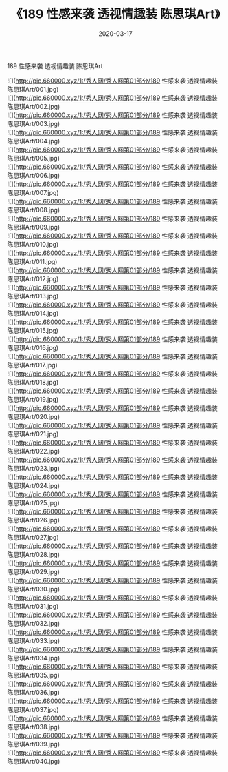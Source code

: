 ﻿---
layout: post
title:  《189 性感来袭 透视情趣装 陈思琪Art》
date:   2020-03-17
img: http://pic.660000.xyz/1:/秀人网/秀人网第01部分/189 性感来袭 透视情趣装 陈思琪Art/000.jpg
categories: [美女, 清纯, 唯美]
---

189 性感来袭 透视情趣装 陈思琪Art

  ![](http://pic.660000.xyz/1:/秀人网/秀人网第01部分/189 性感来袭 透视情趣装 陈思琪Art/001.jpg) <br> ![](http://pic.660000.xyz/1:/秀人网/秀人网第01部分/189 性感来袭 透视情趣装 陈思琪Art/002.jpg) <br> ![](http://pic.660000.xyz/1:/秀人网/秀人网第01部分/189 性感来袭 透视情趣装 陈思琪Art/003.jpg) <br> ![](http://pic.660000.xyz/1:/秀人网/秀人网第01部分/189 性感来袭 透视情趣装 陈思琪Art/004.jpg) <br> ![](http://pic.660000.xyz/1:/秀人网/秀人网第01部分/189 性感来袭 透视情趣装 陈思琪Art/005.jpg) <br> ![](http://pic.660000.xyz/1:/秀人网/秀人网第01部分/189 性感来袭 透视情趣装 陈思琪Art/006.jpg) <br> ![](http://pic.660000.xyz/1:/秀人网/秀人网第01部分/189 性感来袭 透视情趣装 陈思琪Art/007.jpg) <br> ![](http://pic.660000.xyz/1:/秀人网/秀人网第01部分/189 性感来袭 透视情趣装 陈思琪Art/008.jpg) <br> ![](http://pic.660000.xyz/1:/秀人网/秀人网第01部分/189 性感来袭 透视情趣装 陈思琪Art/009.jpg) <br> ![](http://pic.660000.xyz/1:/秀人网/秀人网第01部分/189 性感来袭 透视情趣装 陈思琪Art/010.jpg) <br> ![](http://pic.660000.xyz/1:/秀人网/秀人网第01部分/189 性感来袭 透视情趣装 陈思琪Art/011.jpg) <br> ![](http://pic.660000.xyz/1:/秀人网/秀人网第01部分/189 性感来袭 透视情趣装 陈思琪Art/012.jpg) <br> ![](http://pic.660000.xyz/1:/秀人网/秀人网第01部分/189 性感来袭 透视情趣装 陈思琪Art/013.jpg) <br> ![](http://pic.660000.xyz/1:/秀人网/秀人网第01部分/189 性感来袭 透视情趣装 陈思琪Art/014.jpg) <br> ![](http://pic.660000.xyz/1:/秀人网/秀人网第01部分/189 性感来袭 透视情趣装 陈思琪Art/015.jpg) <br> ![](http://pic.660000.xyz/1:/秀人网/秀人网第01部分/189 性感来袭 透视情趣装 陈思琪Art/016.jpg) <br> ![](http://pic.660000.xyz/1:/秀人网/秀人网第01部分/189 性感来袭 透视情趣装 陈思琪Art/017.jpg) <br> ![](http://pic.660000.xyz/1:/秀人网/秀人网第01部分/189 性感来袭 透视情趣装 陈思琪Art/018.jpg) <br> ![](http://pic.660000.xyz/1:/秀人网/秀人网第01部分/189 性感来袭 透视情趣装 陈思琪Art/019.jpg) <br> ![](http://pic.660000.xyz/1:/秀人网/秀人网第01部分/189 性感来袭 透视情趣装 陈思琪Art/020.jpg) <br> ![](http://pic.660000.xyz/1:/秀人网/秀人网第01部分/189 性感来袭 透视情趣装 陈思琪Art/021.jpg) <br> ![](http://pic.660000.xyz/1:/秀人网/秀人网第01部分/189 性感来袭 透视情趣装 陈思琪Art/022.jpg) <br> ![](http://pic.660000.xyz/1:/秀人网/秀人网第01部分/189 性感来袭 透视情趣装 陈思琪Art/023.jpg) <br> ![](http://pic.660000.xyz/1:/秀人网/秀人网第01部分/189 性感来袭 透视情趣装 陈思琪Art/024.jpg) <br> ![](http://pic.660000.xyz/1:/秀人网/秀人网第01部分/189 性感来袭 透视情趣装 陈思琪Art/025.jpg) <br> ![](http://pic.660000.xyz/1:/秀人网/秀人网第01部分/189 性感来袭 透视情趣装 陈思琪Art/026.jpg) <br> ![](http://pic.660000.xyz/1:/秀人网/秀人网第01部分/189 性感来袭 透视情趣装 陈思琪Art/027.jpg) <br> ![](http://pic.660000.xyz/1:/秀人网/秀人网第01部分/189 性感来袭 透视情趣装 陈思琪Art/028.jpg) <br> ![](http://pic.660000.xyz/1:/秀人网/秀人网第01部分/189 性感来袭 透视情趣装 陈思琪Art/029.jpg) <br> ![](http://pic.660000.xyz/1:/秀人网/秀人网第01部分/189 性感来袭 透视情趣装 陈思琪Art/030.jpg) <br> ![](http://pic.660000.xyz/1:/秀人网/秀人网第01部分/189 性感来袭 透视情趣装 陈思琪Art/031.jpg) <br> ![](http://pic.660000.xyz/1:/秀人网/秀人网第01部分/189 性感来袭 透视情趣装 陈思琪Art/032.jpg) <br> ![](http://pic.660000.xyz/1:/秀人网/秀人网第01部分/189 性感来袭 透视情趣装 陈思琪Art/033.jpg) <br> ![](http://pic.660000.xyz/1:/秀人网/秀人网第01部分/189 性感来袭 透视情趣装 陈思琪Art/034.jpg) <br> ![](http://pic.660000.xyz/1:/秀人网/秀人网第01部分/189 性感来袭 透视情趣装 陈思琪Art/035.jpg) <br> ![](http://pic.660000.xyz/1:/秀人网/秀人网第01部分/189 性感来袭 透视情趣装 陈思琪Art/036.jpg) <br> ![](http://pic.660000.xyz/1:/秀人网/秀人网第01部分/189 性感来袭 透视情趣装 陈思琪Art/037.jpg) <br> ![](http://pic.660000.xyz/1:/秀人网/秀人网第01部分/189 性感来袭 透视情趣装 陈思琪Art/038.jpg) <br> ![](http://pic.660000.xyz/1:/秀人网/秀人网第01部分/189 性感来袭 透视情趣装 陈思琪Art/039.jpg) <br> ![](http://pic.660000.xyz/1:/秀人网/秀人网第01部分/189 性感来袭 透视情趣装 陈思琪Art/040.jpg) <br>